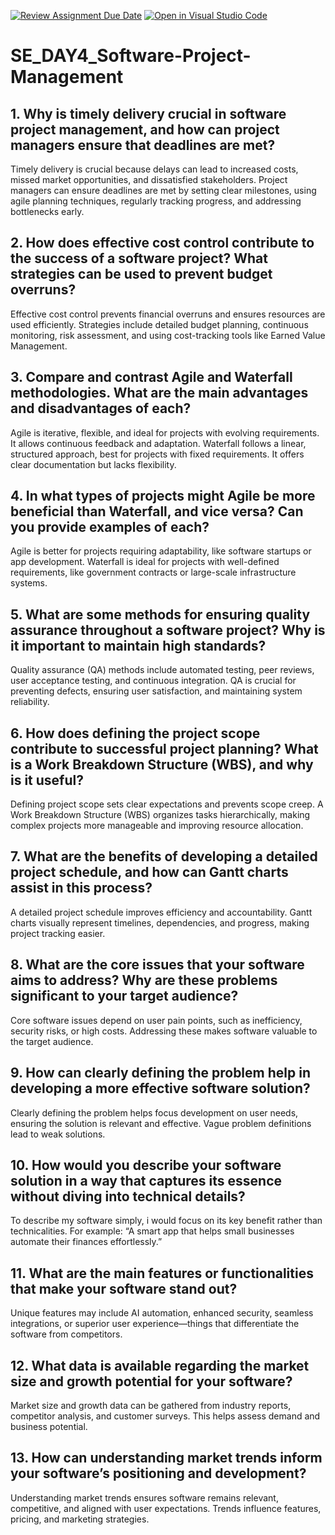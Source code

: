 [![Review Assignment Due Date](https://classroom.github.com/assets/deadline-readme-button-22041afd0340ce965d47ae6ef1cefeee28c7c493a6346c4f15d667ab976d596c.svg)](https://classroom.github.com/a/9pw6JKcu)
[![Open in Visual Studio Code](https://classroom.github.com/assets/open-in-vscode-2e0aaae1b6195c2367325f4f02e2d04e9abb55f0b24a779b69b11b9e10269abc.svg)](https://classroom.github.com/online_ide?assignment_repo_id=18978653&assignment_repo_type=AssignmentRepo)
# SE_DAY4_Software-Project-Management
## 1. Why is timely delivery crucial in software project management, and how can project managers ensure that deadlines are met?
Timely delivery is crucial because delays can lead to increased costs, missed market opportunities, and dissatisfied stakeholders. Project managers can ensure deadlines are met by setting clear milestones, using agile planning techniques, regularly tracking progress, and addressing bottlenecks early.
## 2. How does effective cost control contribute to the success of a software project? What strategies can be used to prevent budget overruns?
Effective cost control prevents financial overruns and ensures resources are used efficiently. Strategies include detailed budget planning, continuous monitoring, risk assessment, and using cost-tracking tools like Earned Value Management.
## 3. Compare and contrast Agile and Waterfall methodologies. What are the main advantages and disadvantages of each?
Agile is iterative, flexible, and ideal for projects with evolving requirements. It allows continuous feedback and adaptation.
Waterfall follows a linear, structured approach, best for projects with fixed requirements. It offers clear documentation but lacks flexibility.
## 4. In what types of projects might Agile be more beneficial than Waterfall, and vice versa? Can you provide examples of each?
Agile is better for projects requiring adaptability, like software startups or app development. Waterfall is ideal for projects with well-defined requirements, like government contracts or large-scale infrastructure systems.
## 5. What are some methods for ensuring quality assurance throughout a software project? Why is it important to maintain high standards?
Quality assurance (QA) methods include automated testing, peer reviews, user acceptance testing, and continuous integration. QA is crucial for preventing defects, ensuring user satisfaction, and maintaining system reliability.
## 6. How does defining the project scope contribute to successful project planning? What is a Work Breakdown Structure (WBS), and why is it useful?
Defining project scope sets clear expectations and prevents scope creep. A Work Breakdown Structure (WBS) organizes tasks hierarchically, making complex projects more manageable and improving resource allocation.
## 7. What are the benefits of developing a detailed project schedule, and how can Gantt charts assist in this process?
A detailed project schedule improves efficiency and accountability. Gantt charts visually represent timelines, dependencies, and progress, making project tracking easier.
## 8. What are the core issues that your software aims to address? Why are these problems significant to your target audience?
Core software issues depend on user pain points, such as inefficiency, security risks, or high costs. Addressing these makes software valuable to the target audience.
## 9. How can clearly defining the problem help in developing a more effective software solution?
Clearly defining the problem helps focus development on user needs, ensuring the solution is relevant and effective. Vague problem definitions lead to weak solutions.
## 10. How would you describe your software solution in a way that captures its essence without diving into technical details?
To describe my software simply, i would focus on its key benefit rather than technicalities. For example: “A smart app that helps small businesses automate their finances effortlessly.”
## 11. What are the main features or functionalities that make your software stand out?
Unique features may include AI automation, enhanced security, seamless integrations, or superior user experience—things that differentiate the software from competitors.
## 12. What data is available regarding the market size and growth potential for your software?
Market size and growth data can be gathered from industry reports, competitor analysis, and customer surveys. This helps assess demand and business potential.
## 13. How can understanding market trends inform your software’s positioning and development?
Understanding market trends ensures software remains relevant, competitive, and aligned with user expectations. Trends influence features, pricing, and marketing strategies.
